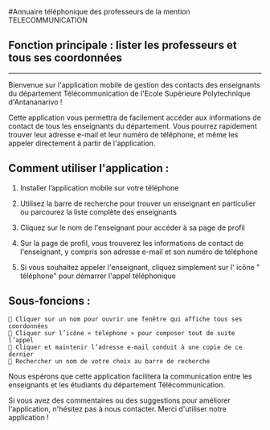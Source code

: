  #Annuaire téléphonique des professeurs de la mention TELECOMMUNICATION
  ## Fonction principale : lister les professeurs et tous ses coordonnées
  
***

Bienvenue sur l'application mobile de gestion des contacts des enseignants du département Télécommunication de l'Ecole Supérieure Polytechnique d'Antananarivo !

Cette application vous permettra de facilement accéder aux informations de contact de tous les enseignants du département. Vous pourrez rapidement trouver leur adresse e-mail et leur numéro de téléphone, et même les appeler directement à partir de l'application.

## Comment utiliser l'application :

   1.  Installer l’application mobile sur votre téléphone
   
   2.  Utilisez la barre de recherche pour trouver un enseignant en particulier ou parcourez la liste complète des enseignants
   
   3.  Cliquez sur le nom de l'enseignant pour accéder à sa page de profil
   
   4.  Sur la page de profil, vous trouverez les informations de contact de l'enseignant, y compris son adresse e-mail et son numéro de téléphone
   
   5. Si vous souhaitez appeler l'enseignant, cliquez simplement sur l' icône " téléphone" pour démarrer l'appel téléphonique
   
## Sous-foncions :
     Cliquer sur un nom pour ouvrir une fenêtre qui affiche tous ses coordonnées
     Cliquer sur l’icône « téléphone » pour composer tout de suite l’appel
     Cliquer et maintenir l’adresse e-mail conduit à une copie de ce dernier
     Rechercher un nom de votre choix au barre de recherche 

Nous espérons que cette application facilitera la communication entre les enseignants et les étudiants du département Télécommunication. 

Si vous avez des commentaires ou des suggestions pour améliorer l'application, n'hésitez pas à nous contacter. Merci d'utiliser notre application !

